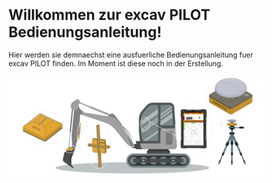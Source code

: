 # Willkommen zur excav PILOT Bedienungsanleitung!
Hier werden sie demnaechst eine ausfuerliche Bedienungsanleitung fuer excav PILOT finden. Im Moment ist diese noch in der Erstellung.

![Example Image](systemuebersicht_grau.png)
